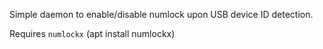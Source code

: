 Simple daemon to enable/disable numlock upon USB device ID detection.
 
Requires `numlockx` (apt install numlockx)
